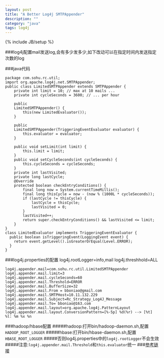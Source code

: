```yaml
---
layout: post
title: "A Better Log4j SMTPAppender"
description: ""
category: "java"
tags: log4j
---
```

{% include JB/setup %}

###log4j配置mail发送log,会有多少发多少,如下改动可以在指定时间内发送指定次数的log

###java代码

    package com.sohu.rc.util;
    import org.apache.log4j.net.SMTPAppender;
    public class LimitedSMTPAppender extends SMTPAppender {
        private int limit = 10; // max at 10 mails ...
        private int cycleSeconds = 3600; // ... per hour
        
        public
        LimitedSMTPAppender() {
            this(new LimitedEvaluator());
        }

        public
        LimitedSMTPAppender(TriggeringEventEvaluator evaluator) {
            this.evaluator = evaluator;
        }

        public void setLimit(int limit) {
            this.limit = limit;
        }
        public void setCycleSeconds(int cycleSeconds) {
            this.cycleSeconds = cycleSeconds;
        }
        private int lastVisited;
        private long lastCycle;
        @Override
        protected boolean checkEntryConditions() {
            final long now = System.currentTimeMillis();
            final long thisCycle = now - (now % (1000L * cycleSeconds));
            if (lastCycle != thisCycle) {
                lastCycle = thisCycle;
                lastVisited = 0;
            }
            lastVisited++;
            return super.checkEntryConditions() && lastVisited <= limit;
        }
    }
    class LimitedEvaluator implements TriggeringEventEvaluator {
      public boolean isTriggeringEvent(LoggingEvent event) {
        return event.getLevel().isGreaterOrEqual(Level.ERROR);
      }
    }
<!-- more -->
###log4j.properties的配置
    log4j.rootLogger=info,mail
    log4j.threshhold=ALL
    
    log4j.appender.mail=com.sohu.rc.util.LimitedSMTPAppender
    log4j.appender.mail.limit=3
    log4j.appender.mail.cycleSeconds=60
    log4j.appender.mail.Threshold=ERROR
    log4j.appender.mail.BufferSize=32
    log4j.appender.mail.From = bboniao@gmail.com
    log4j.appender.mail.SMTPHost=10.11.132.229
    log4j.appender.mail.Subject=Rc_Strategy_Log4J_Message
    log4j.appender.mail.To= bboniao@163.com
    log4j.appender.mail.layout=org.apache.log4j.PatternLayout
    log4j.appender.mail.layout.ConversionPattern=[%-5p] %d(%r) --> [%t] %l: %m %x %n

###hadoop/hbase配置
#####hadoop:打开bin/hadoop-daemon.sh,配置`HADOOP_ROOT_LOGGER`
#####hbase:打开bin/hbase-daemon.sh,配置`HBASE_ROOT_LOGGER`
#####否则log4j.properties中的`log4j.rootLogger`不会生效
#####注意:`log4j.appender.mail.Threshold`和`this.evaluator`统一
###[参考链接](http://blog.cherouvim.com/a-better-smtpappender/)

